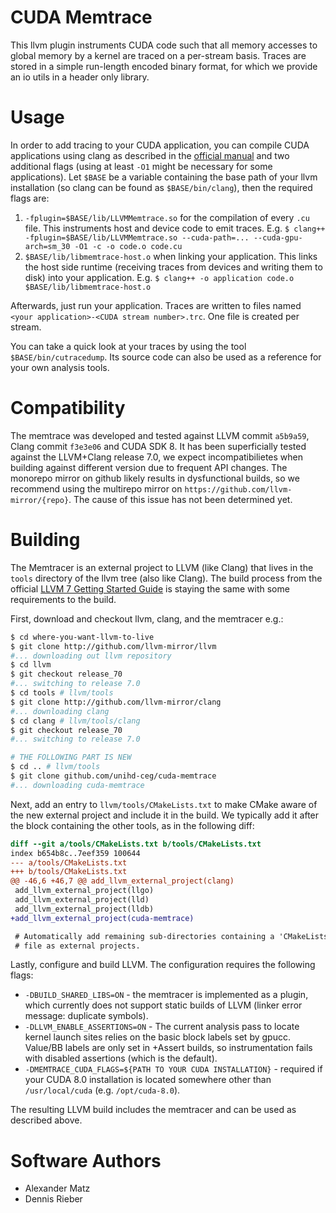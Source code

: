 # CUDA Memtrace

This llvm plugin instruments CUDA code such that all memory accesses to global memory by a kernel are traced on a per-stream basis.
Traces are stored in a simple run-length encoded binary format, for which we
provide an io utils in a header only library.

# Usage

In order to add tracing to your CUDA application, you can compile CUDA applications
using clang as described in the
[official manual](https://prereleases.llvm.org/7.0.0/rc2/docs/CompileCudaWithLLVM.html)
and two additional flags (using at least `-O1` might be necessary for some applications).
Let `$BASE` be a variable containing the base path of your llvm installation (so clang
can be found as `$BASE/bin/clang`), then the required flags are:

1. `-fplugin=$BASE/lib/LLVMMemtrace.so` for the compilation of every `.cu` file. This
	instruments host and device code to emit traces. E.g.
    `$ clang++ -fplugin=$BASE/lib/LLVMMemtrace.so --cuda-path=... --cuda-gpu-arch=sm_30 -O1 -c -o code.o code.cu`
2. `$BASE/lib/libmemtrace-host.o` when linking your application. This links the host
	side runtime (receiving traces from devices and writing them to disk) into
	your application. E.g.
    `$ clang++ -o application code.o $BASE/lib/libmemtrace-host.o`

Afterwards, just run your application.
Traces are written to files named `<your application>-<CUDA stream number>.trc`.
One file is created per stream.

You can take a quick look at your traces by using the tool `$BASE/bin/cutracedump`.
Its source code can also be used as a reference for your own analysis tools.

# Compatibility

The memtrace was developed and tested against LLVM commit `a5b9a59`, Clang
commit `f3e3e06` and CUDA SDK 8.
It has been superficially tested against the LLVM+Clang release 7.0, we expect
incompatibilietes when building against different version due to frequent API
changes.
The monorepo mirror on github likely results in dysfunctional builds, so we
recommend using the multirepo mirror on `https://github.com/llvm-mirror/{repo}`.
The cause of this issue has not been determined yet.

# Building

The Memtracer is an external project to LLVM (like Clang) that lives in the 
`tools` directory of the llvm tree (also like Clang).
The build process from the official 
[LLVM 7 Getting Started Guide](https://prereleases.llvm.org/7.0.0/rc2/docs/GettingStarted.html)
is staying the same with some requirements to the build.

First, download and checkout llvm, clang, and the memtracer e.g.:

```bash
$ cd where-you-want-llvm-to-live
$ git clone http://github.com/llvm-mirror/llvm
#... downloading out llvm repository
$ cd llvm
$ git checkout release_70
#... switching to release 7.0
$ cd tools # llvm/tools
$ git clone http://github.com/llvm-mirror/clang
#... downloading clang
$ cd clang # llvm/tools/clang
$ git checkout release_70
#... switching to release 7.0

# THE FOLLOWING PART IS NEW
$ cd .. # llvm/tools
$ git clone github.com/unihd-ceg/cuda-memtrace
#... downloading cuda-memtrace
```

Next, add an entry to `llvm/tools/CMakeLists.txt` to make CMake aware of the
new external project and include it in the build.
We typically add it after the block containing the other tools, as in the
following diff:

```diff
diff --git a/tools/CMakeLists.txt b/tools/CMakeLists.txt                                 
index b654b8c..7eef359 100644
--- a/tools/CMakeLists.txt
+++ b/tools/CMakeLists.txt
@@ -46,6 +46,7 @@ add_llvm_external_project(clang)                                       
 add_llvm_external_project(llgo)
 add_llvm_external_project(lld)
 add_llvm_external_project(lldb)
+add_llvm_external_project(cuda-memtrace)

 # Automatically add remaining sub-directories containing a 'CMakeLists.txt'             
 # file as external projects.
```

Lastly, configure and build LLVM.
The configuration requires the following flags:

- `-DBUILD_SHARED_LIBS=ON` - the memtracer is implemented as a plugin, which
  currently does not support static builds of LLVM (linker error message:
  duplicate symbols).
- `-DLLVM_ENABLE_ASSERTIONS=ON` - The current analysis pass to locate kernel
  launch sites relies on the basic block labels set by gpucc. Value/BB labels
  are only set in +Assert builds, so instrumentation fails with disabled
  assertions (which is the default).
- `-DMEMTRACE_CUDA_FLAGS=${PATH TO YOUR CUDA INSTALLATION}` - required if your
  CUDA 8.0 installation is located somewhere other than `/usr/local/cuda` (e.g.
  `/opt/cuda-8.0`).

The resulting LLVM build includes the memtracer and can be used as described
above.

# Software Authors

- Alexander Matz
- Dennis Rieber
